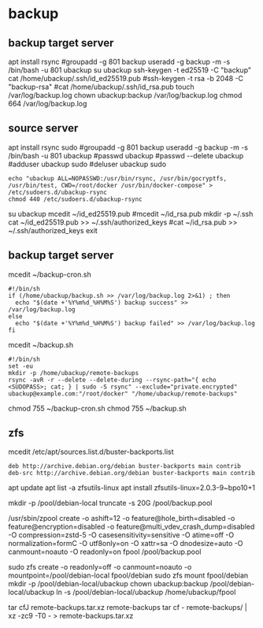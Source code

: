 # backup

## backup target server

apt install rsync
#groupadd -g 801 backup
useradd -g backup -m -s /bin/bash -u 801 ubackup
su ubackup
ssh-keygen -t ed25519 -C "backup"
cat /home/ubackup/.ssh/id_ed25519.pub
#ssh-keygen -t rsa -b 2048 -C "backup-rsa"
#cat /home/ubackup/.ssh/id_rsa.pub
touch /var/log/backup.log
chown ubackup:backup /var/log/backup.log
chmod 664 /var/log/backup.log

## source server

apt install rsync sudo
#groupadd -g 801 backup
useradd -g backup -m -s /bin/bash -u 801 ubackup
#passwd ubackup
#passwd --delete ubackup
#adduser ubackup sudo
#deluser ubackup sudo
```
echo "ubackup ALL=NOPASSWD:/usr/bin/rsync, /usr/bin/gocryptfs, /usr/bin/test, CWD=/root/docker /usr/bin/docker-compose" > /etc/sudoers.d/ubackup-rsync
chmod 440 /etc/sudoers.d/ubackup-rsync
```
su ubackup
mcedit ~/id_ed25519.pub
#mcedit ~/id_rsa.pub
mkdir -p ~/.ssh
cat ~/id_ed25519.pub >> ~/.ssh/authorized_keys
#cat ~/id_rsa.pub >> ~/.ssh/authorized_keys
exit

## backup target server

mcedit ~/backup-cron.sh
```
#!/bin/sh
if (/home/ubackup/backup.sh >> /var/log/backup.log 2>&1) ; then
  echo "$(date +'%Y%m%d_%H%M%S') backup success" >> /var/log/backup.log
else
  echo "$(date +'%Y%m%d_%H%M%S') backup failed" >> /var/log/backup.log
fi
```
mcedit ~/backup.sh
```
#!/bin/sh
set -eu
mkdir -p /home/ubackup/remote-backups
rsync -avR -r --delete --delete-during --rsync-path="{ echo <SUDOPASS>; cat; } | sudo -S rsync" --exclude="private.encrypted" ubackup@example.com:"/root/docker" "/home/ubackup/remote-backups"
```
chmod 755 ~/backup-cron.sh
chmod 755 ~/backup.sh

## zfs

mcedit /etc/apt/sources.list.d/buster-backports.list
```
deb http://archive.debian.org/debian buster-backports main contrib
deb-src http://archive.debian.org/debian buster-backports main contrib
```
apt update
apt list -a zfsutils-linux
apt install zfsutils-linux=2.0.3-9~bpo10+1

mkdir -p /pool/debian-local
truncate -s 20G /pool/backup.pool

/usr/sbin/zpool create -o ashift=12 -o feature@hole_birth=disabled -o feature@encryption=disabled -o feature@multi_vdev_crash_dump=disabled -O compression=zstd-5 -O casesensitivity=sensitive -O atime=off -O normalization=formC -O utf8only=on -O xattr=sa -O dnodesize=auto -O canmount=noauto -O readonly=on fpool /pool/backup.pool

sudo zfs create -o readonly=off -o canmount=noauto -o mountpoint=/pool/debian-local fpool/debian
sudo zfs mount fpool/debian
mkdir -p /pool/debian-local/ubackup
chown ubackup:backup /pool/debian-local/ubackup
ln -s /pool/debian-local/ubackup /home/ubackup/fpool

tar cfJ remote-backups.tar.xz remote-backups
tar cf - remote-backups/ | xz -zc9 -T0 - > remote-backups.tar.xz
